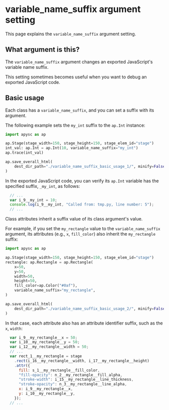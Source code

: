 # variable_name_suffix argument setting

This page explains the `variable_name_suffix` argument setting.

## What argument is this?

The `variable_name_suffix` argument changes an exported JavaScript's variable name suffix.

This setting sometimes becomes useful when you want to debug an exported JavaScript code.

## Basic usage

Each class has a `variable_name_suffix`, and you can set a suffix with its argument.

The following example sets the `my_int` suffix to the `ap.Int` instance:

```py
import apysc as ap

ap.Stage(stage_width=150, stage_height=150, stage_elem_id="stage")
int_val: ap.Int = ap.Int(10, variable_name_suffix="my_int")
ap.trace(int_val)

ap.save_overall_html(
    dest_dir_path="./variable_name_suffix_basic_usage_1/", minify=False
)
```

In the exported JavaScript code, you can verify its `ap.Int` variable has the specified suffix, `_my_int`, as follows:

```js
  // ...
  var i_9__my_int = 10;
  console.log(i_9__my_int, "Called from: tmp.py, line number: 5");
  // ...
```

Class attributes inherit a suffix value of its class argument's value.

For example, if you set the `my_rectangle` value to the `variable_name_suffix` argument, its attributes (e.g., `x`, `fill_color`) also inherit the `my_rectangle` suffix:

```py
import apysc as ap

ap.Stage(stage_width=150, stage_height=150, stage_elem_id="stage")
rectangle: ap.Rectangle = ap.Rectangle(
    x=50,
    y=50,
    width=50,
    height=50,
    fill_color=ap.Color("#0af"),
    variable_name_suffix="my_rectangle",
)

ap.save_overall_html(
    dest_dir_path="./variable_name_suffix_basic_usage_2/", minify=False
)
```

In that case, each attribute also has an attribute identifier suffix, such as the `x`, `width`:

```js
  var i_9__my_rectangle__x = 50;
  var i_10__my_rectangle__y = 50;
  var i_12__my_rectangle__width = 50;
  // ...
  var rect_1__my_rectangle = stage
    .rect(i_16__my_rectangle__width, i_17__my_rectangle__height)
    .attr({
      fill: s_1__my_rectangle__fill_color,
      "fill-opacity": n_2__my_rectangle__fill_alpha,
      "stroke-width": i_15__my_rectangle__line_thickness,
      "stroke-opacity": n_3__my_rectangle__line_alpha,
      x: i_9__my_rectangle__x,
      y: i_10__my_rectangle__y,
    });
  // ...
```
